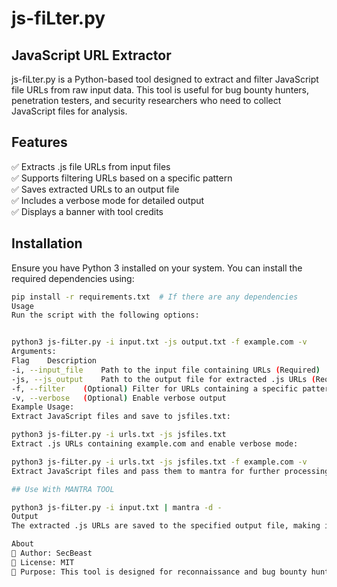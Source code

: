 # js-fiLter.py  
## JavaScript URL Extractor  

js-fiLter.py is a Python-based tool designed to extract and filter JavaScript file URLs from raw input data. This tool is useful for bug bounty hunters, penetration testers, and security researchers who need to collect JavaScript files for analysis.  

## Features  
✅ Extracts .js file URLs from input files  
✅ Supports filtering URLs based on a specific pattern  
✅ Saves extracted URLs to an output file  
✅ Includes a verbose mode for detailed output  
✅ Displays a banner with tool credits  

## Installation  
Ensure you have Python 3 installed on your system. You can install the required dependencies using:  

```bash
pip install -r requirements.txt  # If there are any dependencies
Usage
Run the script with the following options:


python3 js-fiLter.py -i input.txt -js output.txt -f example.com -v
Arguments:
Flag	Description
-i, --input_file	Path to the input file containing URLs (Required)
-js, --js_output	Path to the output file for extracted .js URLs (Required)
-f, --filter	(Optional) Filter for URLs containing a specific pattern
-v, --verbose	(Optional) Enable verbose output
Example Usage:
Extract JavaScript files and save to jsfiles.txt:

python3 js-fiLter.py -i urls.txt -js jsfiles.txt
Extract .js URLs containing example.com and enable verbose mode:

python3 js-fiLter.py -i urls.txt -js jsfiles.txt -f example.com -v
Extract JavaScript files and pass them to mantra for further processing:

## Use With MANTRA TOOL

python3 js-fiLter.py -i input.txt | mantra -d -
Output
The extracted .js URLs are saved to the specified output file, making it easy for further processing.

About
📌 Author: SecBeast
📌 License: MIT
📌 Purpose: This tool is designed for reconnaissance and bug bounty hunting. Use it responsibly! 🚀
